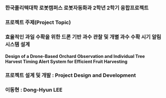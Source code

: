 ### 한국폴리텍대학 로봇캠퍼스 로봇자동화과 2학년 2학기 융합프로젝트

### 프로젝트 주제(Project Topic)

### 효율적인 과일 수확을 위한 드론 기반 과수 관찰 및 개별 과수 수확 시기 알림 시스템 설계
#### Design of a Drone-Based Orchard Observation and Individual Tree Harvest Timing Alert System for Efficient Fruit Harvesting

### 프로젝트 설계 및 개발 : Project Design and Development
### 이동현 : Dong-Hyun LEE
